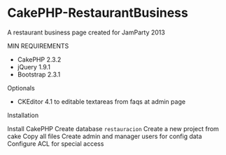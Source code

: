 CakePHP-RestaurantBusiness
==========================

A restaurant business page created for JamParty 2013

MIN REQUIREMENTS

- CakePHP 2.3.2
- jQuery 1.9.1
- Bootstrap 2.3.1

Optionals

- CKEditor 4.1 to editable textareas from faqs at admin page

Installation

Install CakePHP
Create database `restauracion`
Create a new project from cake
Copy all files
Create admin and manager users for config data
Configure ACL for special access
